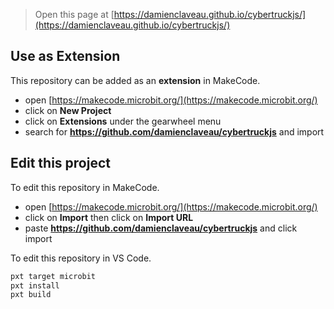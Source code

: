 
> Open this page at [https://damienclaveau.github.io/cybertruckjs/](https://damienclaveau.github.io/cybertruckjs/)

## Use as Extension

This repository can be added as an **extension** in MakeCode.

* open [https://makecode.microbit.org/](https://makecode.microbit.org/)
* click on **New Project**
* click on **Extensions** under the gearwheel menu
* search for **https://github.com/damienclaveau/cybertruckjs** and import

## Edit this project

To edit this repository in MakeCode.

* open [https://makecode.microbit.org/](https://makecode.microbit.org/)
* click on **Import** then click on **Import URL**
* paste **https://github.com/damienclaveau/cybertruckjs** and click import

To edit this repository in VS Code.
``` bash
pxt target microbit
pxt install
pxt build
```